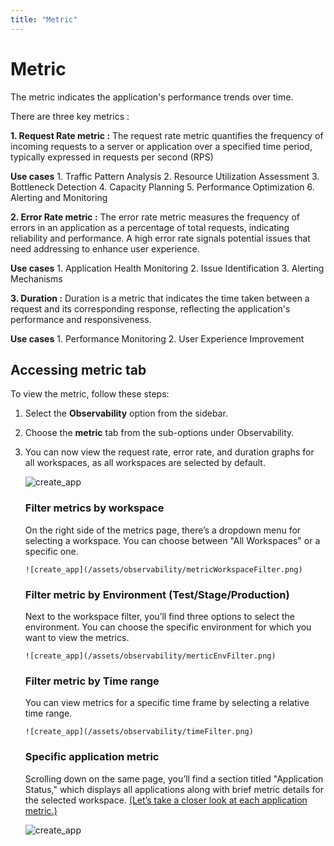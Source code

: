 ```yaml
--- 
title: "Metric"
---
```


# Metric 
<span className="mediumFont">
  The metric indicates the application's performance trends over time.
  </span>

<!-- <span className="smallFont"> -->
There are three key metrics :

 **1. Request Rate metric :**
    The request rate metric quantifies the frequency of incoming requests to a server or application over a specified time period, typically expressed in requests per second (RPS)

   **Use cases**
     1. Traffic Pattern Analysis
     2. Resource Utilization Assessment
     3. Bottleneck Detection
     4. Capacity Planning
     5. Performance Optimization
     6. Alerting and Monitoring

  **2. Error Rate metric :**
  The error rate metric measures the frequency of errors in an application as a percentage of total requests, indicating reliability and performance. A high error rate signals potential issues that need addressing to enhance user experience.
    
   **Use cases**
     1. Application Health Monitoring
     2. Issue Identification
     3. Alerting Mechanisms

  **3. Duration :**
  Duration is a metric that indicates the time taken between a request and its corresponding response, reflecting the application's performance and responsiveness.
     
   **Use cases**
     1. Performance Monitoring
     2. User Experience Improvement

##  Accessing metric tab 
  To view the metric, follow these steps:

1. Select the **Observability** option from the sidebar.
2. Choose the **metric** tab from the sub-options under Observability.
3. You can now view the request rate, error rate, and duration graphs for all workspaces, as all workspaces are selected by default.

     ![create_app](/assets/observability/observabilitymetric.png)

  
    ### Filter metrics by workspace 
     On the right side of the metrics page, there’s a dropdown menu for selecting a workspace. You can choose between "All Workspaces" or a specific one.

       ![create_app](/assets/observability/metricWorkspaceFilter.png)


    ### Filter metric by Environment (Test/Stage/Production)
     Next to the workspace filter, you’ll find three options to select the environment. You can choose the specific environment for which you want to view the metrics.
   
       ![create_app](/assets/observability/merticEnvFilter.png)

    ### Filter metric by Time range 
     You can view metrics for a specific time frame by selecting a relative time range.

       ![create_app](/assets/observability/timeFilter.png)
    
    ### Specific application metric 
     Scrolling down on the same page, you’ll find a section titled "Application Status," which displays all applications along with brief metric details for the selected workspace. 
     [(Let’s take a closer look at each application metric.)](http://localhost:3000/docs/observability/appMetric)

     ![create_app](/assets/observability/metricAppStatus.png)

  <!-- </span> -->